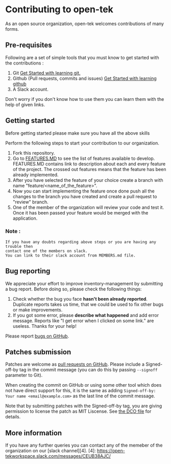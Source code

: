 # Contributing to open-tek

As an open source organization, open-tek welcomes contributions of many forms.

## Pre-requisites
Following are a set of simple tools that you must know to get started with the contributions : 
1. Git [Get Started with learning git.](https://www.codecademy.com/learn/learn-git)
2. Github (Pull requests, commits and issues) [Get Started with learning github](https://guides.github.com/activities/hello-world/)
3. A Slack account.

Don't worry if you don't know how to use them you can learn them with the help of given links.


## Getting started
Before getting started please make sure you have all the above skills

Perform the following steps to start your contribution to our organization.
1. Fork this repository.
2. Go to [FEATURES.MD](FEATURES.MD) to see the list of features available to develop. FEATURES.MD contains link to description about each and every feature of the project. The crossed out features means that the feature has been already implemented.
4. After you have selected the feature of your choice create a branch with name "feature/<name_of_the_feature>".
5. Now you can start implementing the feature once done push all the changes to the branch you have created and create a pull request to "review" branch.
6. One of the member of the organization will review your code and test it. Once it has been passed your feature would be merged with the application.

### Note : 
    If you have any doubts regarding above steps or you are having any trouble then 
    contact one of the members on slack. 
    You can link to their slack account from MEMBERS.md file.

## Bug reporting

We appreciate your effort to improve inventory-management by submitting a bug report. Before doing so, please check the following things: 

1. Check whether the bug you face **hasn't been already reported**. Duplicate reports takes us time, that we could be used to fix other bugs or make improvements. 
3. If you got some error, please **describe what happened** and add error message. Reports like "I get error when I clicked on some link." are useless. 
Thanks for your help! 

Please report [bugs on GitHub][1].

[1]: https://github.com/Open-Tek/inventory-management/issues/new

## Patches submission

Patches are welcome as [pull requests on GitHub][2].  Please include a
Signed-off-by tag in the commit message (you can do this by passing `--signoff`
parameter to Git). 

When creating the commit on GitHub or using some other tool which does not have
direct support for this, it is the same as adding 
`Signed-off-by: Your name <email@example.com>`
as the last line of the commit message.

Note that by submitting patches with the Signed-off-by tag, you are giving
permission to license the patch as MIT Liscense.  See [the DCO file][3] for
details.


[2]: https://github.com/Open-Tek/inventory-management/pulls
[3]: https://github.com/Open-Tek/inventory-management/master/DCO

## More information

If you have any further queries you can contact any of the memeber of the organization on our [slack channel][4].
[4]: https://open-tekworkspace.slack.com/messages/CEUB38AJC/